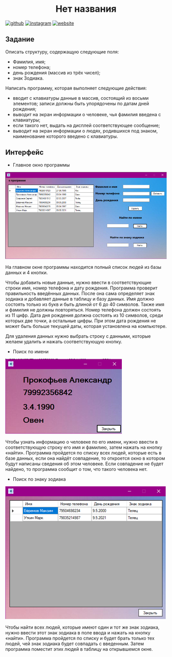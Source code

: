 <h1 align="center">Нет названия</h1>

[<img src='https://cdn.jsdelivr.net/npm/simple-icons@3.0.1/icons/github.svg' alt='github' height='40'>](https://github.com/sizze1veG)  [<img src='https://cdn.jsdelivr.net/npm/simple-icons@3.0.1/icons/instagram.svg' alt='instagram' height='40'>](https://www.instagram.com/sizze1veG/)  [<img src='https://cdn.jsdelivr.net/npm/simple-icons@3.0.1/icons/icloud.svg' alt='website' height='40'>](https://vk.com/sizze1veg)  

<h2>Задание</h2>
Описать структуру, содержащую следующие поля:

- Фамилия, имя;
- номер телефона;
- день рождения (массив из трёх чисел);
- знак Зодиака.

Написать программу, которая выполняет следующие действия:
- вводит с клавиатуры данные в массив, состоящий из восьми элементов; записи должны быть упорядочены по датам дней рождения;
- выводит на экран информации о человеке, чья фамилия введена с клавиатуры;
- если такого нет, выдать на дисплей соответствующее сообщение;
- выводит на экран информации о людях, родившихся под знаком, наименование которого введено с клавиатуры.

<h2>Интерфейс</h2>

- Главное окно программы

<picture>
  <img src="https://github.com/sizze1veG/zodiac/blob/main/screenshots/Screenshot_1.png">
</picture>

На главном окне программы находится полный список людей из базы данных и 4 кнопки.

Чтобы добавить новые данные, нужно ввести в соответствующие строки имя,
номер телефона и дату рождения. Программа проверит правильность введённых данных. 
После она сама определяет знак зодиака и добавляет данные в таблицу и базу данных. 
Имя должно состоять только из букв и быть длиной от 6 до 40 символов. Также имя и фамилия не должны повторяться. 
Номер телефона должен состоять из 11 цифр. Дата дня рождения должна состоять из 10 символов, 
среди которых две точки, а остальные цифры. При этом дата рождения не может быть больше текущей даты, которая установлена на компьютере.

Для удаления данных нужно выбрать строку с данными, которые желаем удалить и нажать соответствующую кнопку.

- Поиск по имени

<picture>
  <img src="https://github.com/sizze1veG/zodiac/blob/main/screenshots/Screenshot_2.png">
</picture>

Чтобы узнать информацию о человеке по его имени, нужно ввести в соответствующую строку его имя и фамилию, 
затем нажать на кнопку «найти». Программа пройдется по списку всех людей, которые есть в базе данных, если она найдёт совпадение, 
то откроется окно в котором будут написаны сведения об этом человеке. Если совпадение не будет найдено, то программа сообщит о том, 
что такого человека нет.

- Поиск по знаку зодиака

<picture>
  <img src="https://github.com/sizze1veG/zodiac/blob/main/screenshots/Screenshot_3.png">
</picture>

Чтобы найти всех людей, которые имеют один и тот же знак зодиака, нужно ввести этот знак зодиака в поле ввода и нажать на кнопку «найти». 
Программа пройдется по списку и будет брать только тех людей, чей знак зодиака будет совпадать с введенным.
Затем программа поместит этих людей в таблицу на открывшемся окне.
